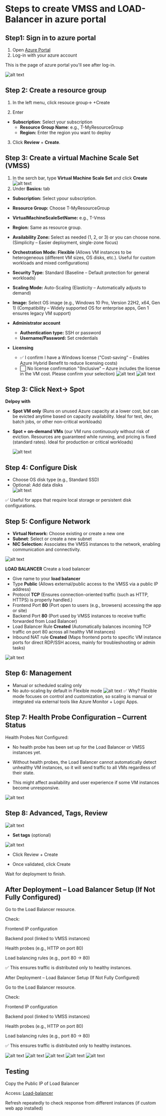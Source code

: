 # Steps to create VMSS and LOAD-Balancer in azure portal

## Step1: Sign in to azure portal

1. Open [Azure Portal](https://portal.azure.com/#home)
2. Log-in with your azure account

This is the page of azure portal you'll see after log-in.

![alt text](<Screenshot 2025-08-21 145146.png>)

## Step 2: Create a resource group

1. In the left menu, click resouce group-> +Create  

2. Enter  

* **Subscription**: Select your subscription  
  * **Resource Group Name**: e.g., T-MyResourceGroup
  * **Region:** Enter the region you want to deploy

3. Click **Review** + **Create**.

## Step 3: Create a virtual Machine Scale Set (VMSS)

1. In the serch bar, type **Virtual Machine Scale Set** and click **Create**  
![alt text](<Screenshot 2025-08-21 150224.png>)  
2. Under **Basics:** tab  

* **Subscription:** Select ypour subscription.  
* **Resource Group:** Choose T-MyResourceGroup  
* **VirtualMachineScaleSetName:** e.g., T-Vmss
* **Region:** Same as resource group.
* **Availability Zone:** Select as needed (1, 2, or 3) or you can choose none. (Simplicity – Easier deployment, single-zone focus)
* **Orchestration Mode:** **Flexible** (Allows VM instances to be heterogeneous (different VM sizes, OS disks, etc.). Useful for custom workloads and mixed configurations)
* **Security Type:** Standard (Baseline – Default protection for general workloads)
* **Scaling Mode:** Auto-Scaling (Elasticity – Automatically adjusts to demand)
* **Image:** Select OS image (e.g., Windows 10 Pro, Version 22H2, x64, Gen 1) (Compatibility – Widely supported OS for enterprise apps, Gen 1 ensures legacy VM support)
* **Administrator account**
  * **Authentication type:** SSH or password
  * **Username/Password:** Set credentials
* **Licensing**

  * ✅ I confirm I have a Windows license ("Cost-saving" – Enables Azure Hybrid Benefit to reduce licensing costs)
  * ⬜ No license confirmation "(Inclusive" – Azure includes the license in the VM cost. Please confirm your selection)
![alt text](<Screenshot 2025-08-21 152243.png>) ![alt text](<Screenshot 2025-08-21 152805.png>)
## Step 3: Click Next-> Spot

**Delpoy with**

* **Spot VM only** (Runs on unused Azure capacity at a lower cost, but can be evicted anytime based on capacity availability. Ideal for test, dev, batch jobs, or other non-critical workloads)
* **Spot + on-demand VMs** (our VM runs continuously without risk of eviction. Resources are guaranteed while running, and pricing is fixed (standard rates). Ideal for production or critical workloads)

  ![alt text](<Screenshot 2025-08-21 153327.png>)

## Step 4:  Configure Disk

* Choose OS disk type (e.g., Standard SSD)
* Optional: Add data disks  
![alt text](<Screenshot 2025-08-21 153755.png>)

✅ Useful for apps that require local storage or persistent disk configurations.

## Step 5: Configure Network

* **Virtual Network:** Choose existing or create a new one
* **Subnet**: Select or create a new subnet
* **NIC Selection:** Associates the VMSS instances to the network, enabling communication and connectivity.

![alt text](<Screenshot 2025-08-21 154035.png>)

**LOAD BALANCER** Create a load balancer

* Give name to your **load balancer**
* Type **Public** (Allows external/public access to the VMSS via a public IP address)
* Protocol **TCP** (Ensures connection-oriented traffic (such as HTTP, HTTPS) is properly handled.)
* Frontend Port **80** (Port open to users (e.g., browsers) accessing the app or site)
* Backend Port **80** (Port used by VMSS instances to receive traffic forwarded from Load Balancer)
* Load Balancer Rule **Created** (Automatically balances incoming TCP traffic on port 80 across all healthy VM instances)
* Inbound NAT rule **Created** (Maps frontend ports to specific VM instance ports for direct RDP/SSH access, mainly for troubleshooting or admin tasks)

![alt text](<Screenshot 2025-08-21 154545-1.png>)

## Step 6: Management

* Manual or scheduled scaling only
* No auto-scaling by default in Flexible mode
![alt text](<Screenshot 2025-08-21 155133.png>)
✅ Why? Flexible mode focuses on control and customization, so scaling is manual or integrated via external tools like Azure Monitor + Logic Apps.

## Step 7: Health Probe Configuration – Current Status

Health Probes Not Configured:

* No health probe has been set up for the Load Balancer or VMSS instances yet.

* Without health probes, the Load Balancer cannot automatically detect unhealthy VM instances, so it will send traffic to all VMs regardless of their state.

* This might affect availability and user experience if some VM instances become unresponsive.

![alt text](<Screenshot 2025-08-21 155928.png>)

## Step 8: Advanced, Tags, Review

![alt text](<Screenshot 2025-08-21 160009.png>)

* **Set tags** (optional)

![alt text](<Screenshot 2025-08-21 161655.png>)

* Click Review + Create

* Once validated, click Create

 Wait for deployment to finish.

##  After Deployment – Load Balancer Setup (If Not Fully Configured)

Go to the Load Balancer resource.

Check:

Frontend IP configuration

Backend pool (linked to VMSS instances)

Health probes (e.g., HTTP on port 80)

Load balancing rules (e.g., port 80 -> 80)

✅ This ensures traffic is distributed only to healthy instances.

 After Deployment – Load Balancer Setup (If Not Fully Configured)

Go to the Load Balancer resource.

Check:

Frontend IP configuration

Backend pool (linked to VMSS instances)

Health probes (e.g., HTTP on port 80)

Load balancing rules (e.g., port 80 -> 80)

✅ This ensures traffic is distributed only to healthy instances.

![alt text](<Screenshot 2025-08-21 162319.png>) ![alt text](<Screenshot 2025-08-21 162419.png>) ![alt text](<Screenshot 2025-08-21 162507.png>)
![alt text](<Screenshot 2025-08-21 162549.png>) ![alt text](<Screenshot 2025-08-21 163238.png>)

##  Testing

Copy the Public IP of Load Balancer

Access: [Load-balancer](http://<LoadBalancer-IP>)

Refresh repeatedly to check response from different instances (if custom web app installed)
